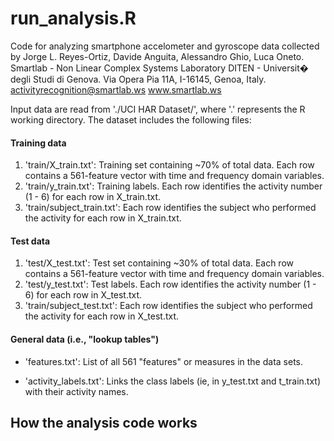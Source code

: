 # run_analysis.R

Code for analyzing smartphone accelometer and gyroscope data collected by
Jorge L. Reyes-Ortiz, Davide Anguita, Alessandro Ghio, Luca Oneto.
Smartlab - Non Linear Complex Systems Laboratory
DITEN - Universit� degli Studi di Genova.
Via Opera Pia 11A, I-16145, Genoa, Italy.
activityrecognition@smartlab.ws
www.smartlab.ws

Input data are read from './UCI HAR Dataset/', where '.' represents
the R working directory. The dataset includes the following files:

#### Training data
1. 'train/X_train.txt': Training set containing ~70% of total data. Each row contains a 561-feature vector with time and frequency domain variables.
1. 'train/y_train.txt': Training labels. Each row identifies the activity number (1 - 6) for each row in X_train.txt.
1. 'train/subject_train.txt': Each row identifies the subject who performed the activity for each row in X_train.txt.

#### Test data
1. 'test/X_test.txt': Test set containing ~30% of total data. Each row contains a 561-feature vector with time and frequency domain variables.
1. 'test/y_test.txt': Test labels. Each row identifies the activity number (1 - 6) for each row in X_test.txt.
1. 'train/subject_test.txt': Each row identifies the subject who performed the activity for each row in X_test.txt.

#### General data (i.e., "lookup tables")
- 'features.txt': List of all 561 "features" or measures in the data sets.

- 'activity_labels.txt': Links the class labels (ie, in y_test.txt and t_train.txt) with their activity names.

## How the analysis code works

